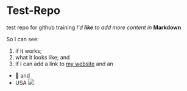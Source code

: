 # Test-Repo
test repo for github training
*I'd **like** to add more content in* **Markdown**

So I can see:
1. if it works;
2. what it looks like; and
3. if I can add a link to [my website](https://robincarnahan.app.cloud.gov/) and an 
* :tada: and
* USA
![](https://svs.gsfc.nasa.gov/vis/a000000/a004000/a004019/E_W_north_america.0001.jpg)
